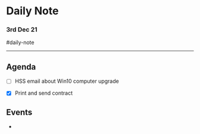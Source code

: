 # Daily Note
### 3rd Dec 21 

#daily-note 

---

## Agenda
- [ ] HSS email about Win10 computer upgrade
- [x] Print and send contract


## Events
- 
